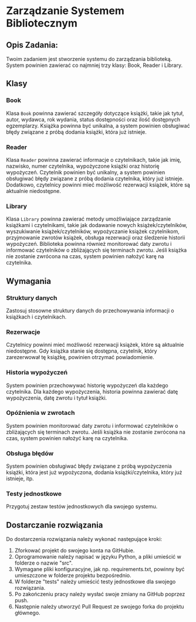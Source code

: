 # Zarządzanie Systemem Bibliotecznym

## Opis Zadania: 
Twoim zadaniem jest stworzenie systemu do zarządzania biblioteką. System powinien zawierać co najmniej trzy klasy: Book, Reader i Library.

## Klasy

### Book

Klasa `Book` powinna zawierać szczegóły dotyczące książki, takie jak tytuł, autor, wydawca, rok wydania, status dostępności oraz ilość dostępnych egzemplarzy. Książka powinna być unikalna, a system powinien obsługiwać błędy związane z próbą dodania książki, która już istnieje.

### Reader

Klasa `Reader` powinna zawierać informacje o czytelnikach, takie jak imię, nazwisko, numer czytelnika, wypożyczone książki oraz historię wypożyczeń. Czytelnik powinien być unikalny, a system powinien obsługiwać błędy związane z próbą dodania czytelnika, który już istnieje. Dodatkowo, czytelnicy powinni mieć możliwość rezerwacji książek, które są aktualnie niedostępne.

### Library

Klasa `Library` powinna zawierać metody umożliwiające zarządzanie książkami i czytelnikami, takie jak dodawanie nowych książek/czytelników, wyszukiwanie książek/czytelników, wypożyczanie książek czytelnikom, przyjmowanie zwrotów książek, obsługa rezerwacji oraz śledzenie historii wypożyczeń. Biblioteka powinna również monitorować daty zwrotu i informować czytelników o zbliżających się terminach zwrotu. Jeśli książka nie zostanie zwrócona na czas, system powinien nałożyć karę na czytelnika.

## Wymagania

### Struktury danych

Zastosuj stosowne struktury danych do przechowywania informacji o książkach i czytelnikach.

### Rezerwacje

Czytelnicy powinni mieć możliwość rezerwacji książek, które są aktualnie niedostępne. Gdy książka stanie się dostępna, czytelnik, który zarezerwował tę książkę, powinien otrzymać powiadomienie.

### Historia wypożyczeń

System powinien przechowywać historię wypożyczeń dla każdego czytelnika. Dla każdego wypożyczenia, historia powinna zawierać datę wypożyczenia, datę zwrotu i tytuł książki.

### Opóźnienia w zwrotach

System powinien monitorować daty zwrotu i informować czytelników o zbliżających się terminach zwrotu. Jeśli książka nie zostanie zwrócona na czas, system powinien nałożyć karę na czytelnika.

### Obsługa błędów

System powinien obsługiwać błędy związane z próbą wypożyczenia książki, która jest już wypożyczona, dodania książki/czytelnika, który już istnieje, itp.

### Testy jednostkowe

Przygotuj zestaw testów jednostkowych dla swojego systemu.

## Dostarczanie rozwiązania

Do dostarczenia rozwiązania należy wykonać następujące kroki:

1. Zforkować projekt do swojego konta na GitHubie.
2. Oprogramowanie należy napisać w języku Python, a pliki umieścić w folderze o nazwie "src".
3. Wymagane pliki konfiguracyjne, jak np. requirements.txt, powinny być umieszczone w folderze projektu bezpośrednio.
4. W folderze "tests" należy umieścić testy jednostkowe dla swojego rozwiązania.
5. Po zakończeniu pracy należy wysłać swoje zmiany na GitHub poprzez push.
6. Następnie należy utworzyć Pull Request ze swojego forka do projektu głównego.
